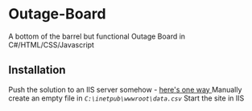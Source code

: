 # Outage-Board
A bottom of the barrel but functional Outage Board in C#/HTML/CSS/Javascript

## Installation
Push the solution to an IIS server somehow - [here's one way ](https://learn.microsoft.com/en-us/aspnet/web-forms/overview/deployment/visual-studio-web-deployment/deploying-to-iis)
Manually create an empty file in *`C:\inetpub\wwwroot\data.csv`*
Start the site in IIS
